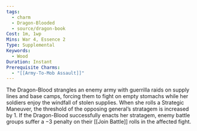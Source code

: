 ```yaml
---
tags:
  - charm
  - Dragon-Blooded
  - source/dragon-book
Cost: 1m, 1wp
Mins: War 4, Essence 2
Type: Supplemental
Keywords:
  - Wood
Duration: Instant
Prerequisite Charms:
  - "[[Army-To-Mob Assault]]"
---
```

The Dragon-Blood strangles an enemy army with guerrilla raids on supply lines and base camps, forcing them to fight on empty stomachs while her soldiers enjoy the windfall of stolen supplies. When she rolls a Strategic Maneuver, the threshold of the opposing general’s stratagem is increased by 1. If the Dragon-Blood successfully enacts her stratagem, enemy battle groups suffer a −3 penalty on their [[Join Battle]] rolls in the affected fight.
